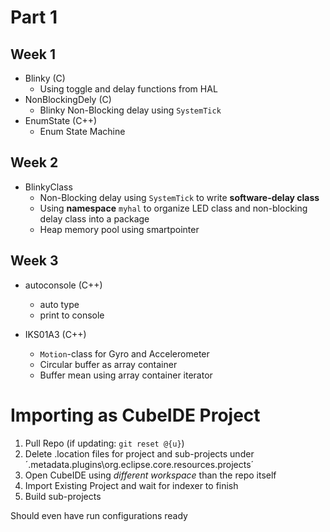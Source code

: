 # Part 1

## Week 1
- Blinky (C)
  - Using toggle and delay functions from HAL
- NonBlockingDely (C)
  - Blinky Non-Blocking delay using `SystemTick`
- EnumState (C++)
  - Enum State Machine

## Week 2
- BlinkyClass
  - Non-Blocking delay using `SystemTick` to write **software-delay class**
  - Using **namespace** `myhal` to organize LED class and non-blocking delay class into a package
  - Heap memory pool using smartpointer

## Week 3
- autoconsole (C++)
  - auto type
  - print to console
 
- IKS01A3 (C++)
  - `Motion`-class for Gyro and Accelerometer
  - Circular buffer as array container 
  - Buffer mean using array container iterator
 

# Importing as CubeIDE Project

1) Pull Repo (if updating: `git reset @{u}`)
2) Delete .location files for project and sub-projects under ´.metadata\.plugins\org.eclipse.core.resources\.projects´
3) Open CubeIDE using *different workspace* than the repo itself
4) Import Existing Project and wait for indexer to finish
5) Build sub-projects

Should even have run configurations ready
